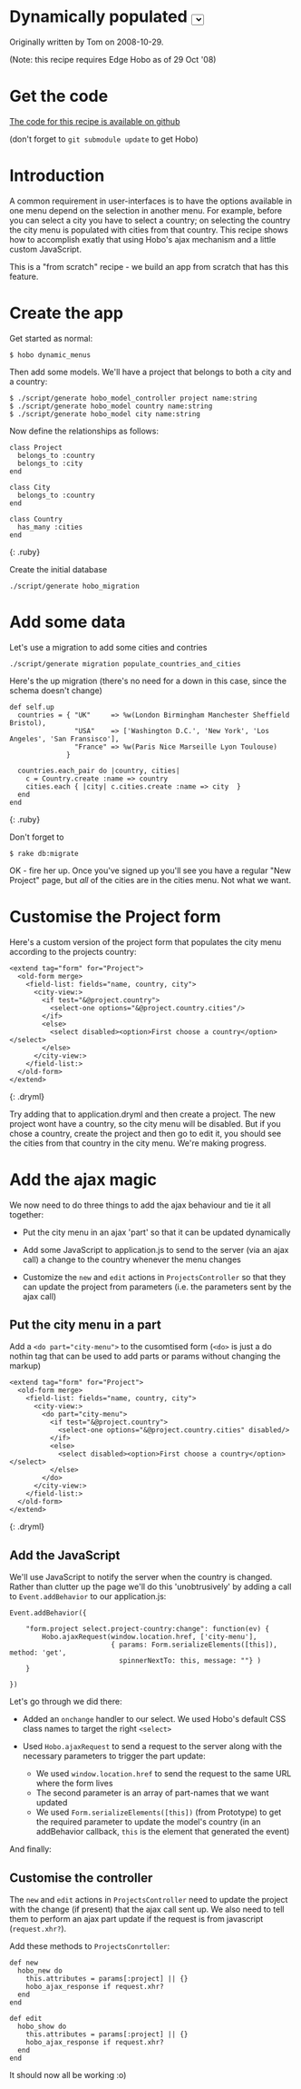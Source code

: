 # Dynamically populated <select> menus

Originally written by Tom on 2008-10-29.

(Note: this recipe requires Edge Hobo as of 29 Oct '08)

# Get the code

[The code for this recipe is available on github](http://github.com/tablatom/hoborecipes/tree/master/dynamic_menus)

(don't forget to `git submodule update` to get Hobo)

# Introduction

A common requirement in user-interfaces is to have the options available in one menu depend on the selection in another menu. For example, before you can select a city you have to select a country; on selecting the country the city menu is populated with cities from that country. This recipe shows how to accomplish exatly that using Hobo's ajax mechanism and a little custom JavaScript.

This is a "from scratch" recipe - we build an app from scratch that has this feature.

# Create the app

Get started as normal:

    $ hobo dynamic_menus
    
Then add some models. We'll have a project that belongs to both a city and a country:

    $ ./script/generate hobo_model_controller project name:string
    $ ./script/generate hobo_model country name:string
    $ ./script/generate hobo_model city name:string
    
Now define the relationships as follows:
    
    class Project
      belongs_to :country
      belongs_to :city
    end
    
    class City
      belongs_to :country
    end
    
    class Country 
      has_many :cities
    end
{: .ruby}
    
Create the initial database    
    
    ./script/generate hobo_migration
    
# Add some data

Let's use a migration to add some cities and contries
    
    ./script/generate migration populate_countries_and_cities
    
Here's the up migration (there's no need for a down in this case, since the schema doesn't change)
    
    def self.up
      countries = { "UK"     => %w(London Birmingham Manchester Sheffield Bristol), 
                    "USA"    => ['Washington D.C.', 'New York', 'Los Angeles', 'San Fransisco'],
                    "France" => %w(Paris Nice Marseille Lyon Toulouse)
                  }

      countries.each_pair do |country, cities|
        c = Country.create :name => country
        cities.each { |city| c.cities.create :name => city  }
      end
    end
{: .ruby}

Don't forget to

    $ rake db:migrate
    
OK - fire her up. Once you've signed up you'll see you have a regular "New Project" page, but *all* of the cities are in the cities menu. Not what we want.

# Customise the Project form

Here's a custom version of the project form that populates the city menu according to the projects country:

    <extend tag="form" for="Project">
      <old-form merge>
        <field-list: fields="name, country, city">
          <city-view:>
            <if test="&@project.country">
              <select-one options="&@project.country.cities"/>
            </if>
            <else>
              <select disabled><option>First choose a country</option></select>
            </else>
          </city-view:>
        </field-list:>
      </old-form>
    </extend>
{: .dryml}
    
Try adding that to application.dryml and then create a project. The new project wont have a country, so the city menu will be disabled. But if you chose a country, create the project and then go to edit it, you should see the cities from that country in the city menu. We're making progress.

# Add the ajax magic

We now need to do three things to add the ajax behaviour and tie it all together:

 - Put the city menu in an ajax 'part' so that it can be updated dynamically

 - Add some JavaScript to application.js to send to the server (via an ajax call) a change to the country whenever the menu changes

 - Customize the `new` and `edit` actions in `ProjectsController` so that they can update the project from parameters (i.e. the parameters sent by the ajax call)
 

## Put the city menu in a part

Add a `<do part="city-menu">` to the cusomtised form (`<do>` is just a do nothin tag that can be used to add parts or params without changing the markup)
 
    <extend tag="form" for="Project">
      <old-form merge>
        <field-list: fields="name, country, city">
          <city-view:>
            <do part="city-menu">
              <if test="&@project.country">
                <select-one options="&@project.country.cities" disabled/>
              </if>
              <else>
                <select disabled><option>First choose a country</option></select>
              </else>
            </do>
          </city-view:>
        </field-list:>
      </old-form>
    </extend>    
{: .dryml}

## Add the JavaScript

We'll use JavaScript to notify the server when the country is changed. Rather than clutter up the page we'll do this 'unobtrusively' by adding a call to `Event.addBehavior` to our application.js:

    Event.addBehavior({

        "form.project select.project-country:change": function(ev) {
            Hobo.ajaxRequest(window.location.href, ['city-menu'], 
                             { params: Form.serializeElements([this]), method: 'get',
                               spinnerNextTo: this, message: ""} )
        }

    })
    
Let's go through we did there:

  - Added an `onchange` handler to our select. We used Hobo's default CSS class names to target the right `<select>`
    
  - Used `Hobo.ajaxRequest` to send a request to the server along with the necessary parameters to trigger the part update:
      - We used `window.location.href` to send the request to the same URL where the form lives
      - The second parameter is an array of part-names that we want updated
      - We used `Form.serializeElements([this])` (from Prototype) to get the required parameter to update the model's country (in an addBehavior callback, `this` is the element that generated the event)
      
And finally:

## Customise the controller

The `new` and `edit` actions in `ProjectsController` need to update the project with the change (if present) that the ajax call sent up. We also need to tell them to perform an ajax part update if the request is from javascript (`request.xhr?`).

Add these methods to `ProjectsConrtoller`:

    def new
      hobo_new do
        this.attributes = params[:project] || {}
        hobo_ajax_response if request.xhr?
      end
    end

    def edit
      hobo_show do
        this.attributes = params[:project] || {}
        hobo_ajax_response if request.xhr?
      end
    end
    
It should now all be working :o)




